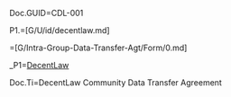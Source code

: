 Doc.GUID=CDL-001

P1.=[G/U/id/decentlaw.md]

=[G/Intra-Group-Data-Transfer-Agt/Form/0.md]

_P1=<a href="#P1.Handle" class="definedterm">DecentLaw</a>

Doc.Ti=DecentLaw Community Data Transfer Agreement